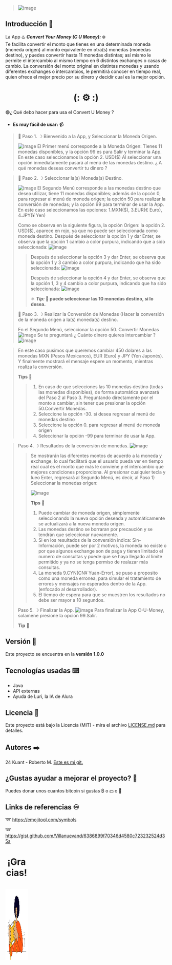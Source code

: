 >![image](https://github.com/user-attachments/assets/e7ed21ff-f216-41a9-a527-f5e2d9908c45)

## Introducción 🚀
La App ♨️ **_Convert Your Money (C U Money):_** ❄️  
Te facilita convertir el monto que tienes en una determinada moneda (moneda origen) al monto equivalente en otra(s) monedas (monedas destino), y puedes convertir hasta 11 monedas distintas; así mismo le permite el intercambio al mismo tiempo en 6 distintos exchanges o casas de cambio. La conversión del monto original en distintas monedas y usando diferentes exchanges o intercambios, le permitirá conocer en tiempo real, quien ofrece el mejor precio por su dinero y decidir cual es la mejor opción. 
 <h1 align="center">  (: ⚙️ :) </h1>
 
🟢¿ Qué debo hacer para usa el Convert U Money ?
 
- **Es muy fácil de usar:** 📹
  
>🔶 Paso 1. ☽ Bienvenido a la App, y Seleccionar la Moneda Origen.
>
>![image](https://github.com/user-attachments/assets/5ef5cfb8-996d-4f37-9732-1b8eb58a3791)
>El Primer menú corresponde a la Moneda Origen: Tienes 11 monedas disponibles, y la opción 99 es para Salir y terminar la App.  En este caso seleccionamos la opción 2. USD($)
>Al seleccionar una opción inmediatamente pasará al menú de las monedas destino. ¿ A qué monedas deseas convertir tu dinero ?  
>

>🔶 Paso 2. ☽ Seleccionar la(s) Moneda(s) Destino.
>
>![image](https://github.com/user-attachments/assets/8b01b405-680c-4bb0-bce2-19504eb955cc)
>El Segundo Menú corresponde a las monedas destino que desea utilizar, tiene 11 monedas disponibles; además de la opcón 0, para regresar al menú de moneda origen; la opción 50 para realizar la conversión de monedas; y la opción 99 para terminar de usar la App.
>En este caso seleccionamos las opciones: 1.MXN($), 3.EUR(€ Euro), 4.JPY(¥ Yen)
>
>Como se observa en la siguiente figura, la opción Origen:  la opción 2. USD($), aparece en rojo, ya que no puede ser seleccionada como moneda destino.
> Después de seleccionar la opción 1 y dar Enter, se observa que la opción 1 cambio a color purpura, indicando que a sido seleccionada:
>![image](https://github.com/user-attachments/assets/5fc1bfa8-054b-45ad-b398-a9504b6f6b83)
>
>> Después de seleccionar la opción 3 y dar Enter, se observa que la opción 1 y 3 cambio a color purpura, indicando que ha sido seleccionada:
>> ![image](https://github.com/user-attachments/assets/26ee9995-904b-48d5-805f-9c384b187996)
>>
>>  Después de seleccionar la opción 4 y dar Enter, se observa que la opción 1, 3 y 4 cambio a color purpura, indicando que ha sido seleccionada:
>> ![image](https://github.com/user-attachments/assets/a00c7b0a-88c2-456e-8e31-544516899ee1)
>>
>> ⚛️ **_Tip:_ 🔧 puede seleccionar las 10 monedas destino, si lo desea.**
>>
>> 
>🔶 Paso 3. ☽ Realizar la Conversión de Monedas (Hacer la conversión de la moneda origen a la(s) moneda(s) destino.
>
>En el Segundo Menú, seleccionar la opción 50. Convertir Monedas
>![image](https://github.com/user-attachments/assets/67a28175-6a8f-40b7-a9c9-28257283e1e2)
>Se te preguntará  ¿ Cuánto dinero quieres intercambiar ?
>![image](https://github.com/user-attachments/assets/eadb62cd-a4ea-43d7-bfec-16b48f4cdb9d)

>En este caso pusimos que queremos cambiar 450 dolares a las monedas MXN (Pesos Mexicanos), EUR (Euro) y JPY (Yen Japonés). Y finalmente mostrará el mensaje espere un momento, mientras realiza la conversión.
>
>**Tips** 🔧
>>1) En caso de que selecciones las 10 monedas destino (todas las monedas disponibles), de forma automática avanzará del Paso 2 al Paso 3. Preguntando directamente por el monto a cambiar, sin tener que presionar la opción 50.Convertir Monedas.
>>2) Seleccione la opción -30. si desea regresar al menú de monedas destino
>>3) Seleccione la opción 0. para regresar al menú de moneda origen
>>4) Seleccionar la opción -99 para terminar de usar la App.
>

>
>Paso 4. ☽ Resultados de la conversión de monedas.
>![image](https://github.com/user-attachments/assets/4ffcda54-d95d-4c73-a3dc-33d280119255)
>>Se mostrarán las diferentes montos de acuerdo a la moneda y exchange, lo cual facilitará que el usuario pueda ver en tiempo real cual es el monto que más le conviene y el intercambio que mejores condiciones proporciona.
>>Al presionar cualquier tecla y lueo Enter, regresará al Segundo Menú, es decir, al Paso 1) Seleccionar la monedas origen:
>>
>>![image](https://github.com/user-attachments/assets/f905bd74-1e2f-42df-b8b0-7c836ab3a7af)
>>
>>**Tips** 🔧
>>1) Puede cambiar de moneda origen, simplemente seleccionando la nueva opción deseada y automáticamente se actualizará a la nueva moneda origen.
>>2) Las monedas destino se borraran por precaución y se tendrán que seleccionar nuevamente.
>>3) Si en los resultados de la conversión indica: Sin-Información, puede ser por 2 motivos, la moneda no existe o por que algunos exchange son de paga y tienen limitado el numero de consultas y puede que se haya llegado al límite permitido y ya no se tenga permiso de realazar más consultas.
>>4) La moneda 9.CYN(CN¥ Yuan-Error), se puso a proposito como una moneda erronea, para simular el tratamiento de errores y mensajes no esperados dentro de la App. (enfocado al desarrollador).
>>5) El tiempo de espera para que se muestren los resultados no debe ser mayor a 10 segundos.
>
>Paso 5. ☽ Finalizar la App.
>![image](https://github.com/user-attachments/assets/2458697c-3f20-47fb-a51b-f20ec2326340)
>Para finalizar la App C-U-Money, solamene presione la opcion 99.Salir.
>
>**Tip** 🔧
>

>
## Versión 📌
 Este proyecto se encuentra en la <b>versión 1.0.0</b>

## Tecnologías usadas ⌨️
- Java
- API externas
- Ayuda de Luri, la IA de Alura

## Licencia 📄
 Este proyecto está bajo la Licencia (MIT) - mira el archivo [LICENSE.md](LICENSE.md) para detalles.

 ## Autores ✒️
 24 Kuant - Roberto M.  <a href="https://github.com/24Kuant/"> Este es mi git.</a>

## ¿Gustas ayudar a mejorar el proyecto? 🎁
  Puedes donar unos cuantos bitcoin si gustas ₿ o 💵 o 💱

## Links de referencias ♾️
   ➿ https://emojitool.com/symbols
   
   ➿ https://gist.github.com/Villanuevand/6386899f70346d4580c723232524d35a
   
##
 <div align="center" style=" height: 70px; width: 70px;">
  <h1 align="center">
     ¡Gracias!
    <br />
    <br />
      <img src="https://github.com/24Kuant/challenge-amigo-secreto/blob/main/assets/amigo-secreto.png"  width="620px" height="220px" alt="♨️ imagen-amigo-secreto ⚙️">
  </h1>
</div>

